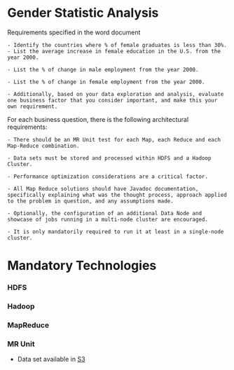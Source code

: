 # Gender Statistic Analysis
 Requirements specified in the word document
    
    - Identify the countries where % of female graduates is less than 30%. 
    - List the average increase in female education in the U.S. from the year 2000.

    - List the % of change in male employment from the year 2000. 

    - List the % of change in female employment from the year 2000.

    - Additionally, based on your data exploration and analysis, evaluate one business factor that you consider important, and make this your own requirement.

For each business question, there is the following architectural requirements:

    - There should be an MR Unit test for each Map, each Reduce and each Map-Reduce combination.

    - Data sets must be stored and processed within HDFS and a Hadoop Cluster.

    - Performance optimization considerations are a critical factor.

    - All Map Reduce solutions should have Javadoc documentation, specifically explaining what was the thought process, approach applied to the problem in question, and any assumptions made.

    - Optionally, the configuration of an additional Data Node and showcase of jobs running in a multi-node cluster are encouraged.
 
    - It is only mandatorily required to run it at least in a single-node cluster.

#    
# Mandatory Technologies

### HDFS
### Hadoop
### MapReduce
### MR Unit    

+ Data set available in [S3](https://s3.amazonaws.com/hadoop-dataset/genter-stats-data.zip)